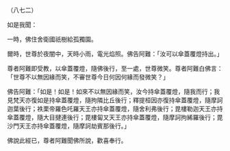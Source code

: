 （八七二）

如是我聞：

一時，佛住舍衛國祇樹給孤獨園。

爾時，世尊於夜闇中，天時小雨，電光焰照。佛告阿難：「汝可以傘蓋覆燈持出。」

尊者阿難即受教，以傘蓋覆燈，隨佛後行，至一處，世尊微笑。尊者阿難白佛言：「世尊不以無因緣而笑，不審世尊今日何因何緣而發微笑？」

佛告阿難：「如是！如是！如來不以無因緣而笑，汝今持傘蓋覆燈，隨我而行；我見梵天亦復如是持傘蓋覆燈，隨拘隣比丘後行；釋提桓因亦復持傘蓋覆燈，隨摩訶迦葉後行；袟栗帝羅色吒羅天王亦持傘蓋覆燈，隨舍利弗後行；毘樓勒迦天王亦持傘蓋覆燈，隨大目揵連後行；毘樓匐叉天王亦持傘蓋覆燈，隨摩訶拘絺羅後行；毘沙門天王亦持傘蓋覆燈，隨摩訶劫賓那後行。」

佛說此經已，尊者阿難聞佛所說，歡喜奉行。
















